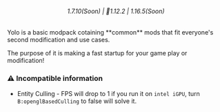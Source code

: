 <h6 align="center">1.7.10(Soon) | 🔼1.12.2 | 1.16.5(Soon)</h6>
Yolo is a basic modpack cotaining **common** mods that fit everyone's 
second modification and use cases.

The purpose of it is making a fast startup for your game play or modification!

### :warning: Incompatible information

- Entity Culling - FPS will drop to 1 if you run it on `intel iGPU`, turn `B:openglBasedCulling` to false will solve it.
